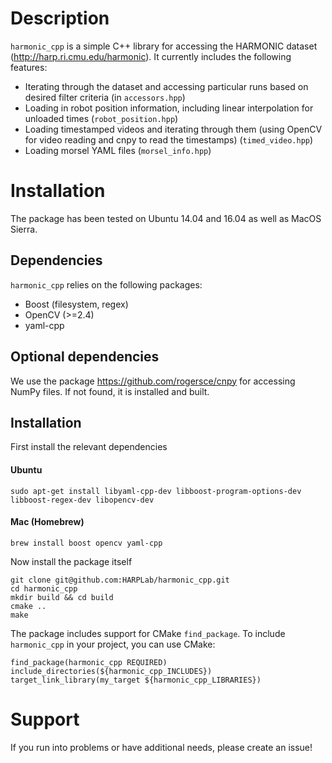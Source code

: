 # Description

`harmonic_cpp` is a simple C++ library for accessing the HARMONIC dataset (<http://harp.ri.cmu.edu/harmonic>). It currently includes the following features:

* Iterating through the dataset and accessing particular runs based on desired filter criteria (in `accessors.hpp`)
* Loading in robot position information, including linear interpolation for unloaded times (`robot_position.hpp`)
* Loading timestamped videos and iterating through them (using OpenCV for video reading and cnpy to read the timestamps) (`timed_video.hpp`)
* Loading morsel YAML files (`morsel_info.hpp`)

# Installation

The package has been tested on Ubuntu 14.04 and 16.04 as well as MacOS Sierra.

## Dependencies
`harmonic_cpp` relies on the following packages:
* Boost (filesystem, regex)
* OpenCV (>=2.4)
* yaml-cpp

## Optional dependencies

We use the package <https://github.com/rogersce/cnpy> for accessing NumPy files. If not found, it is installed and built.

## Installation

First install the relevant dependencies

#### Ubuntu
```
sudo apt-get install libyaml-cpp-dev libboost-program-options-dev libboost-regex-dev libopencv-dev
```

#### Mac (Homebrew)
```
brew install boost opencv yaml-cpp
```

Now install the package itself

```
git clone git@github.com:HARPLab/harmonic_cpp.git
cd harmonic_cpp
mkdir build && cd build
cmake ..
make
```

The package includes support for CMake `find_package`. To include `harmonic_cpp` in your project, you can use CMake:

```
find_package(harmonic_cpp REQUIRED)
include_directories(${harmonic_cpp_INCLUDES})
target_link_library(my_target ${harmonic_cpp_LIBRARIES})
```

# Support

If you run into problems or have additional needs, please create an issue! 
